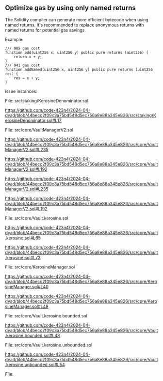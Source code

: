 ## Optimize gas by using only named returns

The Solidity compiler can generate more efficient bytecode when using named returns. It's recommended to replace anonymous returns with named returns for potential gas savings.

Example:

    /// 985 gas cost
    function add(uint256 x, uint256 y) public pure returns (uint256) {
        return x + y;
    }
    /// 941 gas cost
    function addNamed(uint256 x, uint256 y) public pure returns (uint256 res) {
        res = x + y;
    }

issue instances:

File: src/staking/KerosineDenominator.sol

https://github.com/code-423n4/2024-04-dyad/blob/44becc2f09c3a75bd548d5ec756a8e88a345e826/src/staking/KerosineDenominator.sol#L17

File: src/core/VaultManagerV2.sol

https://github.com/code-423n4/2024-04-dyad/blob/44becc2f09c3a75bd548d5ec756a8e88a345e826/src/core/VaultManagerV2.sol#L235

https://github.com/code-423n4/2024-04-dyad/blob/44becc2f09c3a75bd548d5ec756a8e88a345e826/src/core/VaultManagerV2.sol#L192

https://github.com/code-423n4/2024-04-dyad/blob/44becc2f09c3a75bd548d5ec756a8e88a345e826/src/core/VaultManagerV2.sol#L235

https://github.com/code-423n4/2024-04-dyad/blob/44becc2f09c3a75bd548d5ec756a8e88a345e826/src/core/VaultManagerV2.sol#L192

File: src/core/Vault.kerosine.sol

https://github.com/code-423n4/2024-04-dyad/blob/44becc2f09c3a75bd548d5ec756a8e88a345e826/src/core/Vault.kerosine.sol#L65

https://github.com/code-423n4/2024-04-dyad/blob/44becc2f09c3a75bd548d5ec756a8e88a345e826/src/core/Vault.kerosine.sol#L73

File: src/core/KerosineManager.sol

https://github.com/code-423n4/2024-04-dyad/blob/44becc2f09c3a75bd548d5ec756a8e88a345e826/src/core/KerosineManager.sol#L40

https://github.com/code-423n4/2024-04-dyad/blob/44becc2f09c3a75bd548d5ec756a8e88a345e826/src/core/KerosineManager.sol#L49

File: src/core/Vault.kerosine.bounded.sol

https://github.com/code-423n4/2024-04-dyad/blob/44becc2f09c3a75bd548d5ec756a8e88a345e826/src/core/Vault.kerosine.bounded.sol#L48

File: src/core/Vault.kerosine.unbounded.sol

https://github.com/code-423n4/2024-04-dyad/blob/44becc2f09c3a75bd548d5ec756a8e88a345e826/src/core/Vault.kerosine.unbounded.sol#L54

File: 